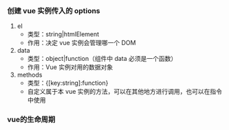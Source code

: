 ### 创建 vue 实例传入的 options

1. el
    + 类型：string|htmlElement
    + 作用：决定 vue 实例会管理哪一个 DOM
2. data
    + 类型：object|function（组件中 data 必须是一个函数）
    + 作用：Vue 实例对用的数据对象
3. methods
    + 类型：{[key:string]:function}
    + 自定义属于本 vue 实例的方法，可以在其他地方进行调用，也可以在指令中使用


### vue的生命周期